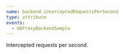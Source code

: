 ```yaml
---
name: backend.interceptedRequestsPerSecond
type: attribute
events:
  - HAProxyBackendSample
---
```


Intercepted requests per second.